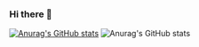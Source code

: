 ### Hi there 👋

<!--
**naonmr/naonmr** is a ✨ _special_ ✨ repository because its `README.md` (this file) appears on your GitHub profile.

Here are some ideas to get you started:

- 🔭 I’m currently working on ...
- 🌱 I’m currently learning ...
- 👯 I’m looking to collaborate on ...
- 🤔 I’m looking for help with ...
- 💬 Ask me about ...
- 📫 How to reach me: ...
- 😄 Pronouns: ...
- ⚡ Fun fact: ...
-->

[![Anurag's GitHub stats](https://github-readme-stats.vercel.app/api?username=naonmr)](https://github.com/anuraghazra/github-readme-stats)
![Anurag's GitHub stats](https://github-readme-stats.vercel.app/api?username=naonmr&show_icons=true&theme=radical)
